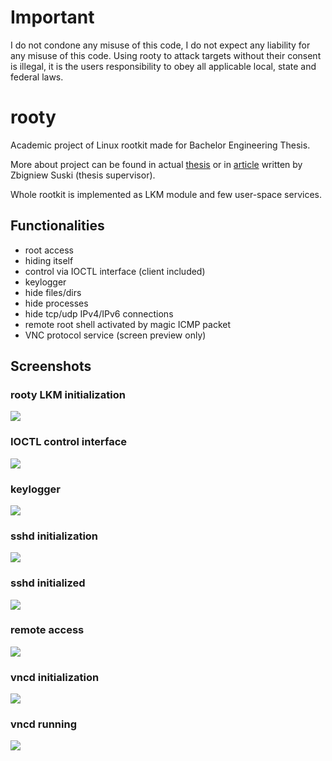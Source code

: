 # Important
I do not condone any misuse of this code, I do not expect any liability for any misuse of this code. Using rooty to attack targets without their consent is illegal, it is the users responsibility to obey all applicable local, state and federal laws.

# rooty
Academic project of Linux rootkit made for Bachelor Engineering Thesis.

More about project can be found in actual [thesis](https://github.com/jermeyyy/rooty/blob/master/docs/Praca%20In%C5%BCynierska%20-%20Karol%20Celebi.pdf) or in [article](https://github.com/jermeyyy/rooty/blob/master/docs/3_PT1-2_41-s39_CELEBI_SUSKI.pdf) written by Zbigniew Suski (thesis supervisor).

Whole rootkit is implemented as LKM module and few user-space services.

## Functionalities
- root access
- hiding itself
- control via IOCTL interface (client included)
- keylogger
- hide files/dirs
- hide processes
- hide tcp/udp IPv4/IPv6 connections
- remote root shell activated by magic ICMP packet
- VNC protocol service (screen preview only)

## Screenshots

### rooty LKM initialization
![](/art/init.png?raw=true)

### IOCTL control interface
![](/art/ioctl-control.png?raw=true)

### keylogger
![](/art/keylogger.png?raw=true)

### sshd initialization
![](/art/ssh-init.png?raw=true)

### sshd initialized
![](/art/ssh-init2.png?raw=true)

### remote access
![](/art/ssh-access.png?raw=true)

### vncd initialization
![](/art/vncd-init.png?raw=true)

### vncd running
![](/art/vncd-running.png?raw=true)
